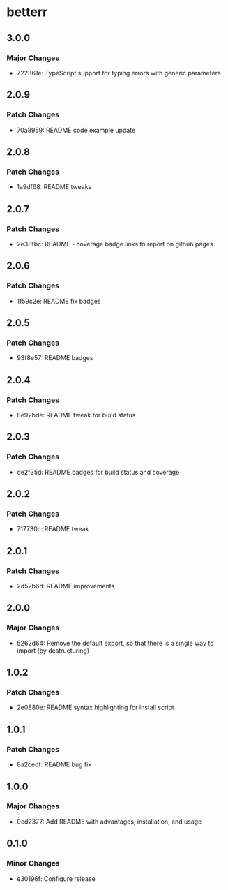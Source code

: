 # betterr

## 3.0.0

### Major Changes

- 722361e: TypeScript support for typing errors with generic parameters

## 2.0.9

### Patch Changes

- 70a8959: README code example update

## 2.0.8

### Patch Changes

- 1a9df68: README tweaks

## 2.0.7

### Patch Changes

- 2e38fbc: README - coverage badge links to report on github pages

## 2.0.6

### Patch Changes

- 1f59c2e: README fix badges

## 2.0.5

### Patch Changes

- 93f8e57: README badges

## 2.0.4

### Patch Changes

- 8e92bde: README tweak for build status

## 2.0.3

### Patch Changes

- de2f35d: README badges for build status and coverage

## 2.0.2

### Patch Changes

- 717730c: README tweak

## 2.0.1

### Patch Changes

- 2d52b6d: README improvements

## 2.0.0

### Major Changes

- 5262d64: Remove the default export, so that there is a single way to import (by destructuring)

## 1.0.2

### Patch Changes

- 2e0880e: README syntax highlighting for install script

## 1.0.1

### Patch Changes

- 8a2cedf: README bug fix

## 1.0.0

### Major Changes

- 0ed2377: Add README with advantages, installation, and usage

## 0.1.0

### Minor Changes

- e30196f: Configure release
